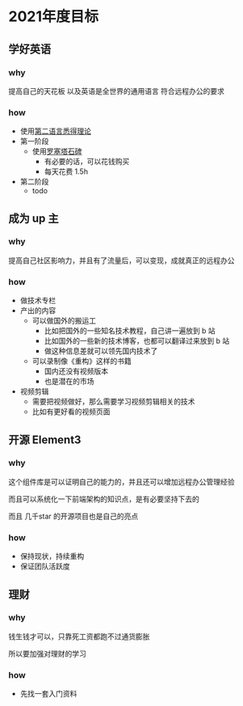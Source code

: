 # 2021年度目标


## 学好英语

### why
提高自己的天花板 以及英语是全世界的通用语言 符合远程办公的要求
 
 
 ### how
- 使用[第二语言悉得理论](https://www.zhihu.com/people/chun-qu-chun-you-lai-60)
- 第一阶段
	- 使用[罗塞塔石碑](https://totale.rosettastone.com/)
		- 有必要的话，可以花钱购买
		- 每天花费 1.5h 
- 第二阶段
	- todo


## 成为 up 主

### why
提高自己社区影响力，并且有了流量后，可以变现，成就真正的远程办公



### how
- 做技术专栏
- 产出的内容
	- 可以做国外的搬运工
		- 比如把国外的一些知名技术教程，自己讲一遍放到 b 站
		- 比如国外的一些新的技术博客，也都可以翻译过来放到 b 站
		- 做这种信息差就可以领先国内技术了
	- 可以录制像《重构》这样的书籍
		- 国内还没有视频版本 
		- 也是潜在的市场
- 视频剪辑
	- 需要把视频做好，那么需要学习视频剪辑相关的技术
	- 比如有更好看的视频页面

	
## 开源 Element3

### why
这个组件库是可以证明自己的能力的，并且还可以增加远程办公管理经验

而且可以系统化一下前端架构的知识点，是有必要坚持下去的

而且 几千star 的开源项目也是自己的亮点


### how 
- 保持现状，持续重构
- 保证团队活跃度

        
		
## 理财

### why
钱生钱才可以，只靠死工资都跑不过通货膨胀

所以要加强对理财的学习
		
		
### how
- 先找一套入门资料
